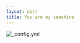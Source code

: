 ```yaml
---
layout: post
title: You are my sunshine
---
```


![_config.yml]({{site.baseurl}}/images/yangyue1.png)
